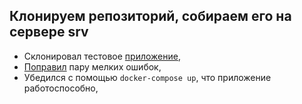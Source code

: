 ## Клонируем репозиторий, собираем его на сервере srv

* Склонировал тестовое [приложение](https://github.com/vinhlee95/django-pg-docker-tutorial),
* [Поправил](https://github.com/skillfactory-devops/02_deploy/commit/3fb74efcc6ac5a86e9e30ce03d3d6a706aa8cd66) пару мелких ошибок,
* Убедился с помощью `docker-compose up`, что приложение работоспособно,


